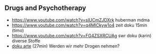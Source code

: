 ## Drugs and Psychotherapy

- <https://www.youtube.com/watch?v=slUCmZJDXrk> huberman mdma
- <https://www.youtube.com/watch?v=q4MlCkyw1o4> zeit doku 15min (timo)
- <https://www.youtube.com/watch?v=FG4ZSXRCUAg> swr doku (karin) diverse Stoffe
- [doku arte](https://youtu.be/hqkIJPS8jbI) (27min) Werden wir mehr Drogen nehmen?
